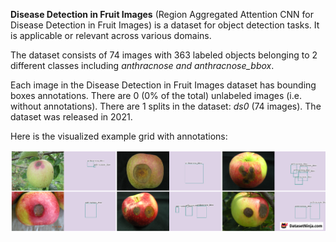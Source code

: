 **Disease Detection in Fruit Images** (Region Aggregated Attention CNN for Disease Detection in Fruit Images) is a dataset for object detection tasks. It is applicable or relevant across various domains.

The dataset consists of 74 images with 363 labeled objects belonging to 2 different classes including *anthracnose and anthracnose_bbox*.

Each image in the Disease Detection in Fruit Images dataset has bounding boxes annotations. There are 0 (0% of the total) unlabeled images (i.e. without annotations). There are 1 splits in the dataset: *ds0* (74 images). The dataset was released in 2021.

Here is the visualized example grid with annotations:

![Dataset grid example](https://github.com/dataset-ninja/disease-detection-in-fruit-images/raw/main/visualizations/side_annotations_grid.png)
